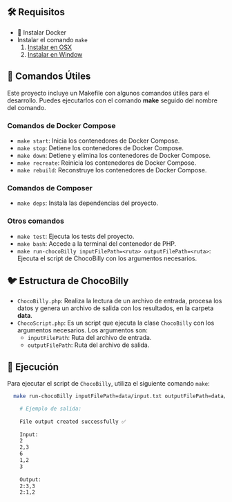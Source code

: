 ## 🛠️ Requisitos

- 🐳 Instalar Docker
- Instalar el comando `make`
    1. [Instalar en OSX](https://formulae.brew.sh/formula/make)
    2. [Instalar en Window](https://parzibyte.me/blog/2020/12/30/instalar-make-windows/#Descargar_make)

## 🚀 Comandos Útiles

Este proyecto incluye un Makefile con algunos comandos útiles para el desarrollo. Puedes ejecutarlos con el comando
**make** seguido del nombre del comando.

### Comandos de Docker Compose

* `make start`: Inicia los contenedores de Docker Compose.
* `make stop`: Detiene los contenedores de Docker Compose.
* `make down`: Detiene y elimina los contenedores de Docker Compose.
* `make recreate`: Reinicia los contenedores de Docker Compose.
* `make rebuild`: Reconstruye los contenedores de Docker Compose.

### Comandos de Composer

* `make deps`: Instala las dependencias del proyecto.

### Otros comandos

* `make test`: Ejecuta los tests del proyecto.
* `make bash`: Accede a la terminal del contenedor de PHP.
* `make run-chocoBilly inputFilePath=<ruta> outputFilePath=<ruta>`: Ejecuta el script de ChocoBilly con los argumentos necesarios.

## 🐦 Estructura de ChocoBilly 

- `ChocoBilly.php`: Realiza la lectura de un archivo de entrada, procesa los datos y genera un archivo de salida con los resultados, en la carpeta **data**.
- `ChocoScript.php`: Es un script que ejecuta la clase `ChocoBilly` con los argumentos necesarios. Los argumentos son:
  - `inputFilePath`: Ruta del archivo de entrada.
  - `outputFilePath`: Ruta del archivo de salida.

## 🚀 Ejecución

Para ejecutar el script de `ChocoBilly`, utiliza el siguiente comando `make`:

```sh
  make run-chocoBilly inputFilePath=data/input.txt outputFilePath=data/output.txt

    # Ejemplo de salida:
    
    File output created successfully ✅
    
    Input: 
    2
    2,3
    6
    1,2
    3
    
    Output: 
    2:3,3
    2:1,2